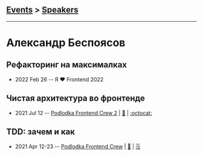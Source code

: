 ## [Events](../README.md) > [Speakers](../speakers.md)
---

# Александр Беспоясов

## Рефакторинг на максималках
- 2022 Feb 26 -- Я ❤ Frontend 2022    
## Чистая архитектура во фронтенде
- 2021 Jul 12 -- [Podlodka Frontend Crew 2](https://www.youtube.com/watch?v=h4WQRqNjmX0)  | [:notebook:](https://bespoyasov.ru/talks/podlodka-conf-clean-architecture/) | [:octocat:](https://github.com/bespoyasov/frontend-clean-architecture) 
## TDD: зачем и как
- 2021 Apr 12-23 -- [Podlodka Frontend Crew](https://www.youtube.com/watch?v=1SGb-lZclcU)  | [:notebook:](https://bespoyasov.ru/talks/podlodka-conf-2021-tdd/)  | [:spiral_notepad:](https://bespoyasov.ru/blog/frontend-crew-2021-tdd/)
